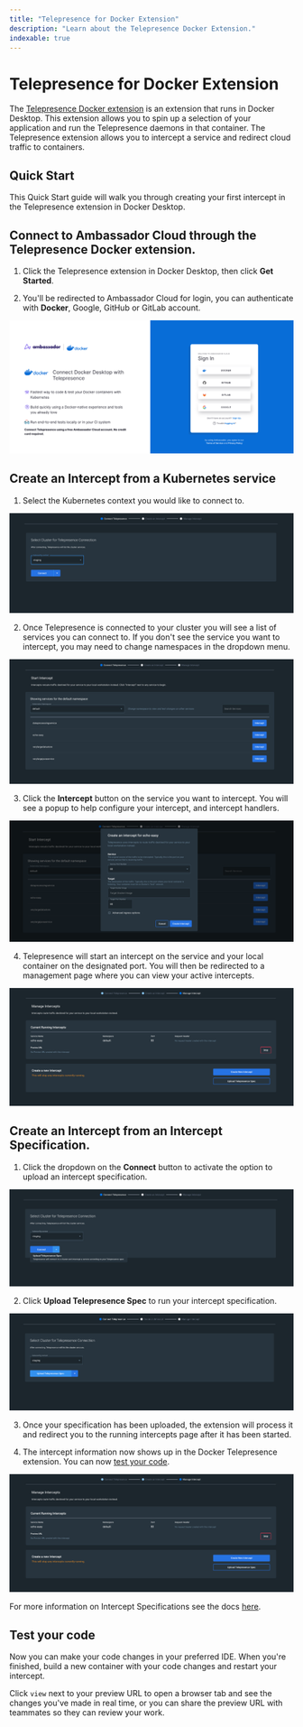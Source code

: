 ```yaml
---
title: "Telepresence for Docker Extension"
description: "Learn about the Telepresence Docker Extension."
indexable: true
---
```

# Telepresence for Docker Extension

The [Telepresence Docker extension](../../../../../kubernetes-learning-center/telepresence-docker-extension/) is an extension that runs in Docker Desktop. This extension allows you to spin up a selection of your application and run the Telepresence daemons in that container. The Telepresence extension allows you to intercept a service and redirect cloud traffic to containers.

## Quick Start

This Quick Start guide will walk you through creating your first intercept in the Telepresence extension in Docker Desktop.

## Connect to Ambassador Cloud through the Telepresence Docker extension.

   1. Click the Telepresence extension in Docker Desktop, then click **Get Started**.

   2. You'll be redirected to Ambassador Cloud for login, you can authenticate with **Docker**, Google, GitHub or GitLab account.
   <p align="center">
    <img src="../images/docker_extension_login.png" />
   </p>

## Create an Intercept from a Kubernetes service

   1. Select the Kubernetes context you would like to connect to.
   <p align="center">
    <img src="../images/docker_extension_connect_to_cluster.png" />
   </p>

   2. Once Telepresence is connected to your cluster you will see a list of services you can connect to. If you don't see the service you want to intercept, you may need to change namespaces in the dropdown menu.
   <p align="center">
      <img src="../images/docker_extension_start_intercept_page.png" />
   </p>

   3. Click the **Intercept** button on the service you want to intercept. You will see a popup to help configure your intercept, and intercept handlers.
   <p align="center">
      <img src="../images/docker_extension_start_intercept_popup.png" />
   </p>
 
   4. Telepresence will start an intercept on the service and your local container on the designated port. You will then be redirected to a management page where you can view your active intercepts.
   <p align="center">
      <img src="../images/docker_extension_running_intercepts_page.png" />
   </p>


## Create an Intercept from an Intercept Specification.

   1. Click the dropdown on the **Connect** button to activate the option to upload an intercept specification. 
   <p align="center">
    <img src="../images/docker_extension_button_drop_down.png" />
   </p>

   2. Click **Upload Telepresence Spec** to run your intercept specification.
   <p align="center">
    <img src="../images/docker_extension_upload_spec_button.png" />
   </p>

   3. Once your specification has been uploaded, the extension will process it and redirect you to the running intercepts page after it has been started. 

   4. The intercept information now shows up in the Docker Telepresence extension. You can now [test your code](#test-your-code).
   <p align="center">
    <img src="../images/docker_extension_running_intercepts_page.png" />
   </p>

   <Alert severity="info">
      For more information on Intercept Specifications see the docs <a href="/docs/telepresence/latest/reference/intercepts/specs">here</a>.
   </Alert>

## Test your code

Now you can make your code changes in your preferred IDE. When you're finished, build a new container with your code changes and restart your intercept.

Click `view` next to your preview URL to open a browser tab and see the changes you've made in real time, or you can share the preview URL with teammates so they can review your work.
